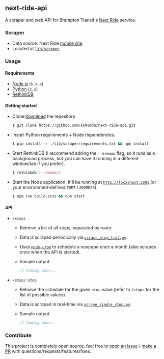 ## next-ride-api

A scraper and web API for Brampton Transit's [Next Ride](http://nextride.brampton.ca/) service.

### Scraper

- Data source: Next Ride [mobile site](http://nextride.brampton.ca/mob/SearchBy.aspx).
- Located at [`lib/scraper`](lib/scraper).

### Usage

#### Requirements

- [Node.js](https://nodejs.org/en/) (`6.x.x`)
- [Python](https://www.python.org/download/releases/3.0/) (`3.x`)
- [RethinkDB](https://www.rethinkdb.com/)

#### Getting started

- Clone/[download](https://github.com/kshvmdn/next-ride-api/archive/master.zip) the repository.

  ```sh
  $ git clone https://github.com/kshvmdn/next-ride-api.git
  ```
  
- Install Python requirements + Node dependencies.

  ```sh
  $ pip install -r ./lib/scraper/requirements.txt && npm install
  ```

- Start RethinkDB (I recommend adding the `--daemon` flag, so it runs as a background process, but you can have it running in a different window/tab if you prefer).

  ```sh
  $ rethinkdb [--daemon]
  ```

- Start the Node application. It'll be running at [`http://localhost:3001`](http://localhost:3001) (or your environment-defined `PORT` / `ADDRESS`).

  ```sh
  $ npm run build-scss && npm start
  ```

#### API

- `/stops`

  + Retrieve a list of all stops, separated by route.
  + Data is scraped periodically via [`scrape_stop_list.py`](lib/scraper/scrapers/scrape_stop_list.py).
  + Uses [`node-cron`](https://www.npmjs.com/package/node-cron) to schedule a rescrape once a month (also scrapes once when the API is started).
  + Sample output:
    
    ```js
    // Coming soon...
    ```

- `/stop/:stop`

  + Retrieve the schedule for the given `stop` value (refer to `/stops` for the list of possible values).
  + Data is scraped in real-time via [`scrape_single_stop.py`](lib/scraper/scrapers/scrape_single_stop.py).
  + Sample output:
    
    ```js
    // Coming soon...
    ```

### Contribute

This project is completely open source, feel free to [open an issue](https://github.com/kshvmdn/next-ride-api/issues) / [make a PR](https://github.com/kshvmdn/next-ride-api/pulls) with questions/requests/features/fixes.
